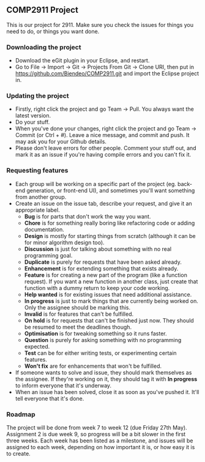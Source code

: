 ## COMP2911 Project
This is our project for 2911. Make sure you check the issues for things you need to do, or things you want done.

### Downloading the project
* Download the eGit plugin in your Eclipse, and restart.
* Go to File -> Import -> Git -> Projects From Git -> Clone URI, then put in https://github.com/Biendeo/COMP2911.git and import the Eclipse project in.

### Updating the project
* Firstly, right click the project and go Team -> Pull. You always want the latest version.
* Do your stuff.
* When you've done your changes, right click the project and go Team -> Commit (or Ctrl + #). Leave a nice message, and commit and push. It may ask you for your Github details.
* Please don't leave errors for other people. Comment your stuff out, and mark it as an issue if you're having compile errors and you can't fix it.

### Requesting features
* Each group will be working on a specific part of the project (eg. back-end generation, or front-end UI), and sometimes you'll want something from another group.
* Create an issue on the issue tab, describe your request, and give it an appropriate label. 
  * **Bug** is for parts that don't work the way you want.
  * **Chore** is for something really boring like refactoring code or adding documentation.
  * **Design** is mostly for starting things from scratch (although it can be for minor algorithm design too).
  * **Discussion** is just for talking about something with no real programming goal.
  * **Duplicate** is purely for requests that have been asked already.
  * **Enhancement** is for extending something that exists already.
  * **Feature** is for creating a new part of the program (like a function request). If you want a new function in another class, just create that function with a dummy return to keep your code working.
  * **Help wanted** is for existing issues that need additional assistance.
  * **In progress** is just to mark things that are currently being worked on. Only the assignee should be marking this.
  * **Invalid** is for features that can't be fulfilled.
  * **On hold** is for requests that can't be finished just now. They should be resumed to meet the deadlines though.
  * **Optimisation** is for tweaking something so it runs faster.
  * **Question** is purely for asking something with no programming expected.
  * **Test** can be for either writing tests, or experimenting certain features.
  * **Won't fix** are for enhancements that won't be fulfilled.
* If someone wants to solve and issue, they should mark themselves as the assignee. If they're working on it, they should tag it with **In progress** to inform everyone that it's underway.
* When an issue has been solved, close it as soon as you've pushed it. It'll tell everyone that it's done.

### Roadmap
The project will be done from week 7 to week 12 (due Friday 27th May). Assignment 2 is due week 9, so progress will be a bit slower in the first three weeks. Each week has been listed as a milestone, and issues will be assigned to each week, depending on how important it is, or how easy it is to create.